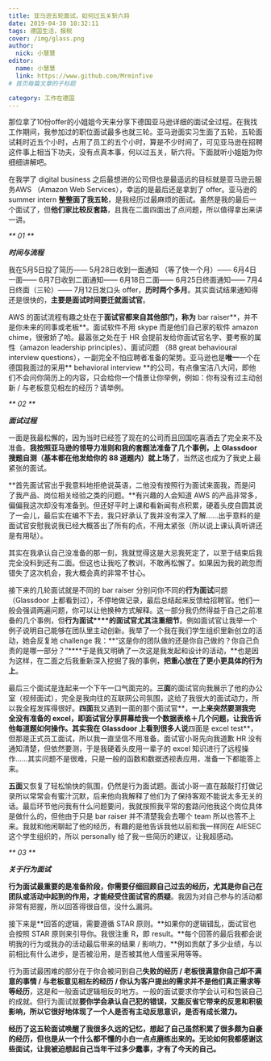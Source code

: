 ```yaml
---
title: 亚马逊五轮面试，如何过五关斩六将
date: 2019-04-30 10:32:11
tags: 德国生活，报税
cover: /img/glass.png
author: 
  nick: 小慧慧
editor:
  name: 小慧慧
  link: https://www.github.com/Mrminfive
# 首页每篇文章的子标题

category: 工作在德国
---
```


那位拿了10份offer的小姐姐今天来分享下德国亚马逊详细的面试全过程。在我找工作期间，我参加过的职位面试最多也就三轮。亚马逊面实习生面了五轮，五轮面试耗时近五个小时，占用了员工的五个小时，算是不少时间了，可见亚马逊在招聘这件事上相当下功夫，没有点真本事，何以过五关，斩六将。下面就听小姐姐为你细细讲解吧。

  

在我学了 digital business 之后最想进的公司但也是最遥远的目标就是亚马逊云服务AWS （Amazon Web Services），幸运的是最后还是拿到了 offer。亚马逊的 summer intern **整整面了我五轮**，是我经历过最麻烦的面试。虽然是我的最后一个面试了，但**他们家比较反套路**，且我在二面四面出了点问题，所以值得拿出来讲一讲。

  

_** 01 **_

**_时间与流程_**

  

我在5月5日投了简历—— 5月28日收到一面通知 （等了快一个月）—— 6月4日一面—— 6月7日收到二面通知—— 6月18日二面—— 6月25日终面通知—— 7月4日终面（三轮）—— 7月12日发口头 offer，**历时两个多月**。其实面试结果通知得还是很快的，**主要是面试时间要迁就面试官**。

  

AWS 的面试流程有趣之处在于**面试官都来自其他部门，称为** bar raiser**，并不是你未来的同事或老板**。面试软件不用 skype 而是他们自己家的软件 amazon chime，很傲娇了哈。最嚣张之处在于 HR 会提前发给你面试官名字、要考察的属性（amazon leadership principles）、面试问题 （88 great behavioural interview questions），一副完全不怕应聘者准备的架势。亚马逊也是**唯一**一个在德国我面过的采用** behavioral interview **的公司，有点像宝洁八大问，即他们不会问你简历上的内容，只会给你一个情景让你举例，例如：你有没有过主动创新 / 与老板意见相左的经历？请举例。

  

_** 02 **_

**_面试过程_**

  

一面是我最松懈的，因为当时已经签了现在的公司而且回国吃喜酒去了完全来不及准备。**我按照亚马逊的领导力准则和我的套题法准备了几个事例，上 Glassdoor 搜题自测（基本都在他发给你的 88 道题内）就上场了**，当然这也成为了我史上最紧张的面试。

  

**首先面试官出乎我意料地拒绝说英语，二他没有按照行为面试来面我，而是问了我产品、岗位相关经验之类的问题。**有兴趣的人会知道 AWS 的产品非常多，偏偏我这次却没有准备到。但还好平时上课和看新闻有点积累，硬着头皮自圆其说了一会儿，最后实在编不下去，我只好承认了我并没有深入了解……出乎意料的是面试官安慰我说我已经大概答出了所有的点，不用太紧张（所以说上课认真听讲还是有用哒）。

  

其实在我承认自己没准备的那一刻，我就觉得这是大忌我死定了，以至于结束后我完全没料到还有二面。但这也让我吃了教训，不敢再松懈了。如果因为我的疏忽而错失了这次机会，我大概会真的非常不甘心。

  

接下来的几轮面试就是不同的 bar raiser 分别问你不同的**行为面试**问题（Glassdoor 上都看到过），不停地做记录，最后总结起来反馈给招聘官。他们一般会强调两遍问题，你可以让他换种方式解释。这一部分我仍然得益于自己之前准备的几个事例，但**行为面试****的面试官尤其注重细节**。例如面试官让我举一个例子说明自己能够在团队里主动创新。我举了一个我在我们学生组织里新创立的活动，她会反复地 challenge 我：**“这是你的团队做的还是你自己做的？你自己负责的是哪一部分？”****于是我又明确了一次这是我发起和设计的活动，**也是因为这样，在二面之后我重新深入挖掘了我的事例，**把重心放在了更小更具体的行为上**。

  

最后三个面试是连起来一个下午一口气面完的。**三面**的面试官向我展示了他的办公室（视频面试），完全是我向往的互联网公司氛围，这给了我很大的面试动力，所以我全程发挥得很好。**四面**我又遇到一面的那个面试官**，**一上来突然要测我完全没有准备的 excel，即面试官分享屏幕给我一个数据表格＋几个问题，让我告诉他每道题如何操作。其实我在 Glassdoor 上看到很多人说**四面是 excel test**，但那是正式员工面试，所以我一直坚信不用准备。面试官小哥先向我道歉 HR 没有通知清楚，但依然要测，于是我硬着头皮用一辈子的 excel 知识进行了远程操作……其实问题不是很难，只是一般的函数和数据透视表应用，准备一下都能答上来。

  

**五面**又恢复了轻松愉快的氛围，仍然是行为面试题。面试小哥一直在敲敲打打做记录所以常常会有蜜汁沉默，后来他向我解释了他们为了保持客观不能说太多无关的话。最后环节他问我有什么问题要问，我就按照我平常的套路问他我这个岗位具体是做什么的，但他由于只是 bar raiser 并不清楚我会去哪个 team 所以也答不上来。我就和他闲聊起了他的经历，有趣的是他告诉我他以前和我一样同在 AIESEC 这个学生组织的，所以 personally 给了我一些简历的建议，让我超感动。

  

_** 03 **_

**_关于行为面试_**

  

**行为面试最重要的是准备阶段，你需要仔细回顾自己过去的经历，尤其是你自己在团队或活动中起到的作用，才能经受住面试官的质疑**。我因为对自己参与的活动都非常有把握，所以回答得很自信，没什么漏洞。

  

接下来是**回答的逻辑，需要遵循 STAR 原则。**如果你的逻辑错乱，面试官也会按照 STAR 原则来引导你。我很注重 R，即 result。**每个回答的最后我都会说明我的行为或我办的活动最后带来的结果 / 影响力，**例如贡献了多少业绩，与以前相比有什么进步，是否被沿用，是否被其他人借鉴采用等等。

  

行为面试最困难的部分在于你会被问到自己**失败的经历 / 老板很满意你自己却不满意的事情 / 与老板意见相左的经历 / 你认为客户提出的需求并不是他们真正需求等等经历**，这是和一般面试逻辑相反的地方。一般的面试要求你学会认可和包装自己的成就。但行为面试就**要你学会承认自己犯的错误，又能反省它带来的反思和积极影响，所以它很好地体现了一个人是否有主动反思意识，是否有成长潜力。**

  

**经历了这五轮面试唤醒了我很多久远的记忆，想起了自己虽然积累了很多颇为自豪的经历，但也是从一个什么都不懂的小白一点点磨练出来的。无论如何我都感谢这些面试，让我被迫想起自己当年干过多少蠢事，才有了今天的自己。**